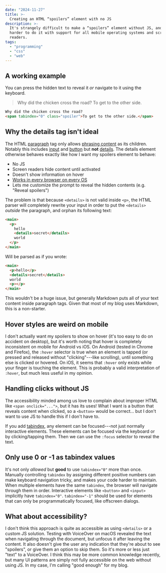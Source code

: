 ```yaml
---
date: "2024-11-27"
title: >-
  Creating an HTML “spoilers” element with no JS
description: >-
  It's strangely difficult to make a “spoilers” element without JS, and even
  harder to do it with support for all mobile operating systems and screen
  readers.
tags:
  - "programming"
  - "css"
  - "web"
---
```


## A working example

You can press the hidden text to reveal it _or_ navigate to it using the
keyboard.

> Why did the chicken cross the road? <span tabindex="0" class="spoiler">To get
> to the other side.</span>

<!-- prettier-ignore -->
```md
Why did the chicken cross the road?
<span tabindex="0" class="spoiler">To get to the other side.</span>
```

## Why the details tag isn't ideal

The HTML
[paragraph](https://developer.mozilla.org/en-US/docs/Web/HTML/Element/p) tag
only allows
[phrasing content](https://developer.mozilla.org/en-US/docs/Web/HTML/Content_categories#phrasing_content)
as its children. Notably this includes
[input](https://developer.mozilla.org/en-US/docs/Web/HTML/Element/input) and
[button](https://developer.mozilla.org/en-US/docs/Web/HTML/Element/button) but
**not**
[details](https://developer.mozilla.org/en-US/docs/Web/HTML/Element/details).
The details element otherwise behaves exactly like how I want my spoilers
element to behave:

- No JS
- Screen readers hide content until activated
- Doesn't show information on hover
- [Works in every browser on every OS](https://caniuse.com/details)
- Lets me customize the prompt to reveal the hidden contents (e.g. "Reveal
  spoilers")

The problem is that because `<details>` is not valid inside `<p>`, the HTML
parser will completely rewrite your input in order to put the `<details>`
_outside_ the paragraph, and orphan its following text:

```html
<main>
  <p>
    hello
    <details>secret</details>
    world
  </p>
</main>
```

Will be parsed as if you wrote:

```html
<main>
  <p>hello</p>
  <details>secret</details>
  world
  <p></p>
</main>
```

This wouldn't be a huge issue, but generally Markdown puts all of your text
content inside paragraph tags. Given that most of my blog uses Markdown, this is
a non-starter.

<aside class="infobox">

## Hover styles are weird on mobile

I don't actually want my spoilers to show on hover (it's too easy to do on
accident on desktop), but it's worth noting that hover is completely
inconsistent on mobile for Android vs iOS. On Android (tested in Chrome and
Firefox), the `:hover` selector is true when an element is tapped (or pressed
and released without "clicking"---like scrolling), until something else is
clicked or hovered. On iOS, it seems that `:hover` only exists while your finger
is touching the element. This is probably a valid interpretation of `:hover`,
but much less useful in my opinion.

</aside>

## Handling clicks without JS

The accessibility minded among us love to complain about improper HTML like
`<span onclick="...">`, but it has its uses! What I want is a button that
reveals content when clicked, so a `<button>` would be correct... but I don't
want to use JS to handle this if I don't have to.

If you add
[tabindex](https://developer.mozilla.org/en-US/docs/Web/HTML/Global_attributes/tabindex),
any element can be focused---not just normally interactive elements. These
elements can be focused via the keyboard or by clicking/tapping them. Then we
can use the `:focus` selector to reveal the text.

<aside class="infobox">

## Only use 0 or -1 as tabindex values

It's not only _allowed_ but **good** to use `tabindex="0"` more than once.
Manually controlling `tabindex` by assigning different positive numbers can make
keyboard navigation tricky, and makes your code harder to maintain. When
multiple elements have the same `tabindex`, the browser will navigate through
them in order. Interactive elements like `<button>` and `<input>` implicitly
have `tabindex="0"`. `tabindex="-1"` should be used for elements that can only
be programmatically focused, like offscreen dialogs.

</aside>

## What about accessibility?

I don't think this approach is quite as accessible as using `<details>` or a
custom JS solution. Testing with VoiceOver on macOS revealed the text when
navigating through the document, but unfocus it after leaving the content. It
also doesn't give the user any indication that they're about to see "spoilers",
or give them an option to skip them. So it's more or less just "text" to a
VoiceOver. I think this may be more common knowledge recently, but many UI
patterns are simply not fully accessible on the web without using JS. In my
case, I'm calling "good enough" for my blog.
